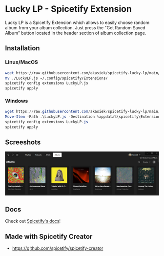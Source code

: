# Lucky LP - Spicetify Extension

Lucky LP is a Spicetify Extension which allows to easily choose random album from your album collection. Just press the "Get Random Saved Album" button located in the header section of album collection page.


## Installation

### Linux/MacOS

```bash
wget https://raw.githubusercontent.com/akasiek/spicetify-lucky-lp/main/LuckyLP.js
mv ./LuckyLP.js ~/.config/spicetify/Extensions/
spicetify config extensions LuckyLP.js
spicetify apply
```

### Windows

```powershell
wget https://raw.githubusercontent.com/akasiek/spicetify-lucky-lp/main/LuckyLP.js
Move-Item -Path .\LuckyLP.js -Destination %appdata%\spicetify\Extensions\
spicetify config extensions LuckyLP.js
spicetify apply
```

## Screeshots

![Screenshot 1](/screenshots/Screenshot_1.png)

## Docs
Check out [Spicetify's docs](https://spicetify.app/docs/development/spicetify-creator/the-basics)!

## Made with Spicetify Creator
- https://github.com/spicetify/spicetify-creator